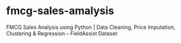 # fmcg-sales-amalysis
FMCG Sales Analysis using Python | Data Cleaning, Price Imputation, Clustering &amp; Regression – FieldAssist Dataset

